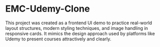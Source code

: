 # EMC-Udemy-Clone
This project was created as a frontend UI demo to practice real-world layout structures, modern styling techniques, and image handling in responsive cards. It mimics the design approach used by platforms like Udemy to present courses attractively and clearly.
